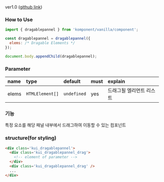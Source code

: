 ver1.0 ([github link](https://github.com/Komponent1/Komponent/tree/master/Vanilla/app/srcs/components/dragablepannel))

### How to Use

~~~javascript
import { dragablepannel } from 'komponent/vanilla/component';

const dragablepannel = dragablepannel({ 
  elems: /* Dragable Elements */
});

document.body.appendChild(dragablepannel);
~~~

### Parameter

|name|type|default|must|explain|
|:---|:---|:---|:---|:---|
|elems|`HTMLElement[]`|`undefined`|yes|드래그될 엘리먼트 리스트|

### 기능
특정 요소를 해당 패널 내부에서 드래그하여 이동할 수 있는 컴포넌트

### structure(for styling)
```html
<div class='kui_dragablepannel'>
  <div class='kui_dragablepannel_drag'>
    <!-- element of parameter -->
  </div>
  <div class='kui_dragablepannel_drag' />
  ...
</div>

```
